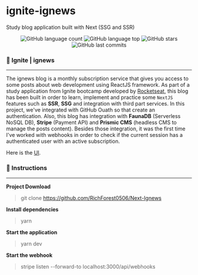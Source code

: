 # ignite-ignews
Study blog application built with Next (SSG and SSR)

<p style="text-align: center">
<img alt="GitHub language count" src="https://img.shields.io/github/languages/count/RichForest0506/Next-Ignews">
<img alt="GitHub language top" src="https://img.shields.io/github/languages/top/RichForest0506/Next-Ignews">
<img alt="GitHub stars" src="https://img.shields.io/github/stars/RichForest0506/Next-Ignews?style=social">
<img alt="GitHub last commits" src="https://img.shields.io/github/last-commit/RichForest0506/Next-Ignews">
</p>


### 📑 Ignite | ignews

---
The ignews blog is a monthly subscription service that gives you access to some posts about web development using ReactJS framework.
As part of a study application from Ignite bootcamp developed by [Rocketseat](https://rocketseat.com.br/), this blog has been built in order to learn, implement and practice some `NextJS` features such as **SSR**, **SSG** and integration with third part services.
In this project, we've integrated with GitHub Ouath so that create an authentication.
Also, this blog has integration with **FaunaDB** (Serverless NoSQL DB), **Stripe** (Payment API) and **Prismic CMS** (headless CMS to manage the posts content).
Besides those integration, it was the first time I've worked with webhooks in order to check if the current session has a authenticated user with an active subscription.

Here is the [UI](https://www.figma.com/file/gl0fHkQgvaUfXNjuwGtDDs/ig.news?node-id=1%3A2).

### :checkered_flag: Instructions
---

**Project Download**

> git clone https://github.com/RichForest0506/Next-Ignews


**Install dependencies**

> yarn

**Start the application**

> yarn dev

**Start the webhook**
> stripe listen --forward-to localhost:3000/api/webhooks


